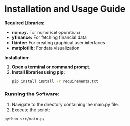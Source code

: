# **Installation and Usage Guide**

**Required Libraries:**

* **numpy:** For numerical operations
* **yfinance:** For fetching financial data
* **tkinter:** For creating graphical user interfaces
* **matplotlib:** For data visualization

**Installation:**

1. **Open a terminal or command prompt.**
2. **Install libraries using pip:**
   ```bash
   pip install install -r requirements.txt
   ```
### Running the Software:
1. Navigate to the directory containing the main.py file.
2. Execute the script:
```bash
python src/main.py
```
